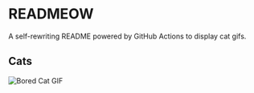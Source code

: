 # READMEOW

A self-rewriting README powered by GitHub Actions to display cat gifs.

## Cats

![Bored Cat GIF](https://media3.giphy.com/media/v1.Y2lkPTlhY2QwMmRhajFtcnUyZ2w5M29oemZhbjdzZjhsZnhnOGJ2N2ZsOXVmaXNldmN4YiZlcD12MV9naWZzX3NlYXJjaCZjdD1n/mlvseq9yvZhba/200.gif)

